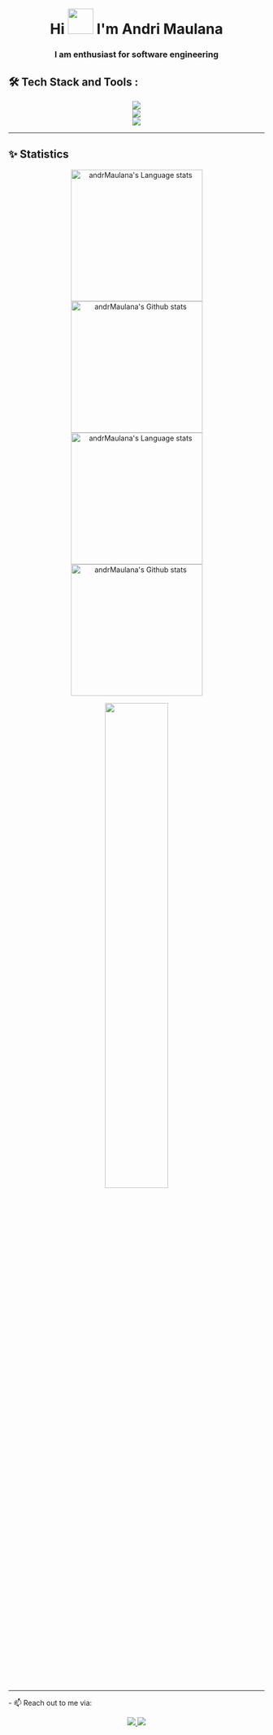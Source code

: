 <h1 align="center">Hi <img src = "https://raw.githubusercontent.com/MartinHeinz/MartinHeinz/master/wave.gif" width = 50px> I'm Andri Maulana</h1>
<h3 align="center">I am enthusiast for software engineering</h3>

<h2 align="left">🛠 Tech Stack and Tools :</h2>

<p align="left"> 
	<div align="center">
		<img src="https://skillicons.dev/icons?i=go,ts,js,php,java,rust,c,cs,python,html,css" /> <br>
		<img src="https://skillicons.dev/icons?i=nextjs,laravel,react,bun,nodejs,vite,nestjs,express,tailwind,bootstrap" /><br>
      		<img src="https://skillicons.dev/icons?i=redis,postgres,mysql,mongodb,graphql,kafka,docker,postman,git,aws,gcp" /><br>
	</div>
</p>
<hr>

## ✨ Statistics

<!-- Light Mode -->
<div align="center"> 
<a href="https://github.com/anuraghazra/github-readme-stats#gh-light-mode-only">
<img height=259 src="https://github-readme-stats-git-masterrstaa-rickstaa.vercel.app/api/top-langs/?username=andrMaulana&layout=compact&langs_count=12&hide_border=true&role=owner,collaborator&theme=default#gh-light-mode-only" alt="andrMaulana's Language stats" />
</a>

<a href="https://github.com/anuraghazra/github-readme-stats#gh-light-mode-only">
<img height=259 src="https://github-readme-stats-git-masterrstaa-rickstaa.vercel.app/api?username=andrMaulana&show_icons=true&line_height=28&hide_border=true&card_width=347&include_all_commits=true&role=owner,collaborator&show=reviews,discussions_answered&rank_icon=percentile&exclude_repo=github-readme-stats&theme=default#gh-light-mode-only" alt="andrMaulana's Github stats" />
</a>
</div>

<!-- Dark Mode -->
<div align="center"> 
<a href="https://github.com/anuraghazra/github-readme-stats#gh-dark-mode-only">
<img height=259 src="https://github-readme-stats-git-masterrstaa-rickstaa.vercel.app/api/top-langs/?username=andrMaulana&layout=compact&langs_count=12&hide_border=true&role=owner,collaborator&theme=dark&bg_color=000000#gh-dark-mode-only" alt="andrMaulana's Language stats" />
</a>

 
<a href="https://github.com/anuraghazra/github-readme-stats#gh-dark-mode-only">
<img height=259 src="https://github-readme-stats-git-masterrstaa-rickstaa.vercel.app/api?username=andrMaulana&show_icons=true&line_height=28&hide_border=true&card_width=347&include_all_commits=true&role=owner,collaborator&show=reviews,discussions_answered&rank_icon=percentile&exclude_repo=github-readme-stats&theme=dark&bg_color=000000#gh-dark-mode-only" alt="andrMaulana's Github stats" />
</a>
</div>

<p align="center">
   <img width="49.5%" src="https://github-readme-streak-stats.herokuapp.com/?user=andrMaulana&theme=radical&hide_border=true">
	<br>
</p>

<hr>

<p>
	- 📫 Reach out to me via: <br>
	<div align="center">
	  <a href="mailto:andryymaulana2000@gmail.com">
	    <img src="https://img.shields.io/badge/Gmail-333333?style=for-the-badge&logo=gmail&logoColor=red" />
	  </a>
	  <a href="https://linkedin.com/in/andrimaullana" target="_blank">
	    <img src="https://img.shields.io/badge/LinkedIn-0077B5?style=for-the-badge&logo=linkedin&logoColor=white" target="_blank" />
	  </a>
	</div>
	
</p>
